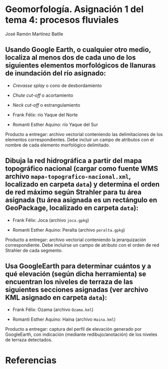 Geomorfología. Asignación 1 del tema 4: procesos fluviales
================
José Ramón Martínez Batlle

<!-- Este .md fue generado a partir del .Rmd homónimo. Edítese el .Rmd -->

## Usando Google Earth, o cualquier otro medio, localiza al menos dos de cada uno de los siguientes elementos morfológicos de llanuras de inundación del río asignado:

-   *Crevasse splay* o cono de desbordamiento

-   *Chute cut-off* o acortamiento

-   *Neck cut-off* o estrangulamiento

-   Frank Félix: río Yaque del Norte

-   Romanti Esther Aquino: río Yaque del Sur

Producto a entregar: archivo vectorial conteniendo las delimitaciones de
los elementos correspondientes. Debe incluir un campo de atributos con
el nombre de cada elemento morfológico delimitado.

## Dibuja la red hidrográfica a partir del mapa topográfico nacional (cargar como fuente WMS archivo `mapa-topografico-nacional.xml`, localizado en carpeta `data`) y determina el orden de red máximo según Strahler para tu área asignada (tu área asignada es un rectángulo en GeoPackage, localizado en carpeta `data`):

-   Frank Félix: Joca (archivo `joca.gpkg`)

-   Romanti Esther Aquino: Peralta (archivo `peralta.gpkg`)

Producto a entregar: archivo vectorial conteniendo la jerarquización
correspondiente. Debe incluirse un campo de atributo con el orden de red
Strahler de cada segmento.

## Usa GoogleEarth para determinar cuántos y a qué elevación (según dicha herramienta) se encuentran los niveles de terraza de las siguientes secciones asignadas (ver archivo KML asignado en carpeta `data`):

-   Frank Félix: Ozama (archivo `Ozama.kml`)

-   Romanti Esther Aquino: Haina (archivo `Haina.kml`)

Producto a entregar: captura del perfil de elevación generado por
GoogleEarth, con indicación (mediante redibujo/anotación) de los niveles
de terraza detectados.

# Referencias
